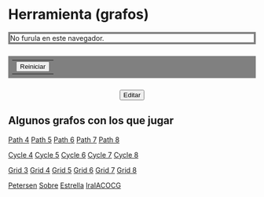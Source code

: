 
<style>
    a { text-decoration: underline; }

    #board {
        top: 1em;
        display: block;
        margin: auto;
        border-width: 4px;
        border-style: solid;
        border-color: gray;
    }

    table {
        margin: 1.5em auto;
        padding: 0.5em;
        background-color: gray;
    }

    table p {
        color: black;
        margin: 0.08em;
    }
</style>

# Herramienta (grafos)


<!-- Board -->
<!-- <div style="display: grid; grid-template-rows: auto; justify-items: center"> -->
<canvas id="board">
    No furula en este navegador.
</canvas>

<div id="play_buttons">
<table>
    <tr>
        <td> <button type="button" onclick="reset_active_list()">Reiniciar</button> </td>
    </tr>
</table>
</div>

<div id="edit_buttons" style="display: none">
<table>
    <tr>
        <td> <button type="button" onclick="sel_remove_vertex=1">Borrar vértice</button> </td>
    </tr>
    <tr>
        <td> <button type="button" onclick="remove_graph(); draw_graph()">Borrar grafo</button> </td>
    </tr>
</table>
</div>

<div style="text-align: center; margin-top: 1.4em">
<button id="button_mode" type="button" onclick="switch_mode();">Editar</button>
</div>


## Algunos grafos con los que jugar

<a onclick="init_path(4); window.scrollTo(0, 0);">Path 4</a>
<a onclick="init_path(5); window.scrollTo(0, 0);">Path 5</a>
<a onclick="init_path(6); window.scrollTo(0, 0);">Path 6</a>
<a onclick="init_path(7); window.scrollTo(0, 0);">Path 7</a>
<a onclick="init_path(8); window.scrollTo(0, 0);">Path 8</a>

<a onclick="init_cycle(4); window.scrollTo(0, 0);">Cycle 4</a>
<a onclick="init_cycle(5); window.scrollTo(0, 0);">Cycle 5</a>
<a onclick="init_cycle(6); window.scrollTo(0, 0);">Cycle 6</a>
<a onclick="init_cycle(7); window.scrollTo(0, 0);">Cycle 7</a>
<a onclick="init_cycle(8); window.scrollTo(0, 0);">Cycle 8</a>

<a onclick="init_grid(3); window.scrollTo(0, 0);">Grid 3</a>
<a onclick="init_grid(4); window.scrollTo(0, 0);">Grid 4</a>
<a onclick="init_grid(5); window.scrollTo(0, 0);">Grid 5</a>
<a onclick="init_grid(6); window.scrollTo(0, 0);">Grid 6</a>
<a onclick="init_grid(7); window.scrollTo(0, 0);">Grid 7</a>
<a onclick="init_grid(8); window.scrollTo(0, 0);">Grid 8</a>

<a onclick="init_given_graph(petersen); window.scrollTo(0, 0);">Petersen</a>
<a onclick="init_given_graph(sobre); window.scrollTo(0, 0);">Sobre</a>
<a onclick="init_given_graph(star); window.scrollTo(0, 0);">Estrella</a>
<a onclick="init_given_graph(graph1); window.scrollTo(0, 0);">IraIACOCG</a>

<script src="grafos.js"></script>
